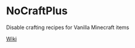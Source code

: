 # NoCraftPlus
Disable crafting recipes for Vanilla Minecraft items

[Wiki](https://www.devmclovin.com/projects/nocraftplus)
